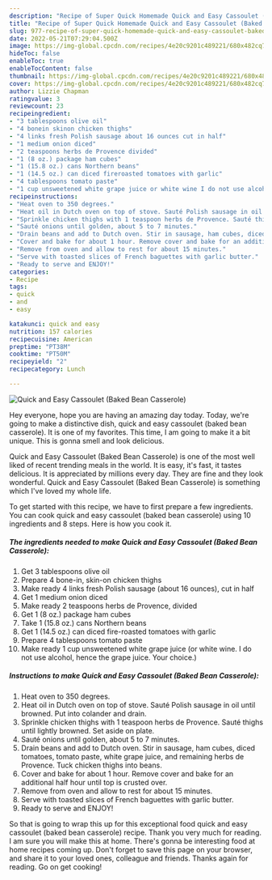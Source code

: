 ```yaml
---
description: "Recipe of Super Quick Homemade Quick and Easy Cassoulet (Baked Bean Casserole)"
title: "Recipe of Super Quick Homemade Quick and Easy Cassoulet (Baked Bean Casserole)"
slug: 977-recipe-of-super-quick-homemade-quick-and-easy-cassoulet-baked-bean-casserole
date: 2022-05-21T07:29:04.500Z
image: https://img-global.cpcdn.com/recipes/4e20c9201c489221/680x482cq70/quick-and-easy-cassoulet-baked-bean-casserole-recipe-main-photo.jpg
hideToc: false
enableToc: true
enableTocContent: false
thumbnail: https://img-global.cpcdn.com/recipes/4e20c9201c489221/680x482cq70/quick-and-easy-cassoulet-baked-bean-casserole-recipe-main-photo.jpg
cover: https://img-global.cpcdn.com/recipes/4e20c9201c489221/680x482cq70/quick-and-easy-cassoulet-baked-bean-casserole-recipe-main-photo.jpg
author: Lizzie Chapman
ratingvalue: 3
reviewcount: 23
recipeingredient:
- "3 tablespoons olive oil"
- "4 bonein skinon chicken thighs"
- "4 links fresh Polish sausage about 16 ounces cut in half"
- "1 medium onion diced"
- "2 teaspoons herbs de Provence divided"
- "1 (8 oz.) package ham cubes"
- "1 (15.8 oz.) cans Northern beans"
- "1 (14.5 oz.) can diced fireroasted tomatoes with garlic"
- "4 tablespoons tomato paste"
- "1 cup unsweetened white grape juice or white wine I do not use alcohol hence the grape juice Your choice"
recipeinstructions:
- "Heat oven to 350 degrees."
- "Heat oil in Dutch oven on top of stove. Sauté Polish sausage in oil until browned. Put into colander and drain."
- "Sprinkle chicken thighs with 1 teaspoon herbs de Provence. Sauté thighs until lightly browned. Set aside on plate."
- "Sauté onions until golden, about 5 to 7 minutes."
- "Drain beans and add to Dutch oven. Stir in sausage, ham cubes, diced tomatoes, tomato paste, white grape juice, and remaining herbs de Provence. Tuck chicken thighs into beans."
- "Cover and bake for about 1 hour. Remove cover and bake for an additional half hour until top is crusted over."
- "Remove from oven and allow to rest for about 15 minutes."
- "Serve with toasted slices of French baguettes with garlic butter."
- "Ready to serve and ENJOY!"
categories:
- Recipe
tags:
- quick
- and
- easy

katakunci: quick and easy 
nutrition: 157 calories
recipecuisine: American
preptime: "PT38M"
cooktime: "PT50M"
recipeyield: "2"
recipecategory: Lunch

---
```



![Quick and Easy Cassoulet (Baked Bean Casserole)](https://img-global.cpcdn.com/recipes/4e20c9201c489221/680x482cq70/quick-and-easy-cassoulet-baked-bean-casserole-recipe-main-photo.jpg)

Hey everyone, hope you are having an amazing day today. Today, we're going to make a distinctive dish, quick and easy cassoulet (baked bean casserole). It is one of my favorites. This time, I am going to make it a bit unique. This is gonna smell and look delicious.

Quick and Easy Cassoulet (Baked Bean Casserole) is one of the most well liked of recent trending meals in the world. It is easy, it's fast, it tastes delicious. It is appreciated by millions every day. They are fine and they look wonderful. Quick and Easy Cassoulet (Baked Bean Casserole) is something which I've loved my whole life.




To get started with this recipe, we have to first prepare a few ingredients. You can cook quick and easy cassoulet (baked bean casserole) using 10 ingredients and 8 steps. Here is how you cook it.

<!--inarticleads1-->

##### The ingredients needed to make Quick and Easy Cassoulet (Baked Bean Casserole):

1. Get 3 tablespoons olive oil
1. Prepare 4 bone-in, skin-on chicken thighs
1. Make ready 4 links fresh Polish sausage (about 16 ounces), cut in half
1. Get 1 medium onion diced
1. Make ready 2 teaspoons herbs de Provence, divided
1. Get 1 (8 oz.) package ham cubes
1. Take 1 (15.8 oz.) cans Northern beans
1. Get 1 (14.5 oz.) can diced fire-roasted tomatoes with garlic
1. Prepare 4 tablespoons tomato paste
1. Make ready 1 cup unsweetened white grape juice (or white wine. I do not use alcohol, hence the grape juice. Your choice.)




<!--inarticleads2-->

##### Instructions to make Quick and Easy Cassoulet (Baked Bean Casserole):

1. Heat oven to 350 degrees.
1. Heat oil in Dutch oven on top of stove. Sauté Polish sausage in oil until browned. Put into colander and drain.
1. Sprinkle chicken thighs with 1 teaspoon herbs de Provence. Sauté thighs until lightly browned. Set aside on plate.
1. Sauté onions until golden, about 5 to 7 minutes.
1. Drain beans and add to Dutch oven. Stir in sausage, ham cubes, diced tomatoes, tomato paste, white grape juice, and remaining herbs de Provence. Tuck chicken thighs into beans.
1. Cover and bake for about 1 hour. Remove cover and bake for an additional half hour until top is crusted over.
1. Remove from oven and allow to rest for about 15 minutes.
1. Serve with toasted slices of French baguettes with garlic butter.
1. Ready to serve and ENJOY!



So that is going to wrap this up for this exceptional food quick and easy cassoulet (baked bean casserole) recipe. Thank you very much for reading. I am sure you will make this at home. There's gonna be interesting food at home recipes coming up. Don't forget to save this page on your browser, and share it to your loved ones, colleague and friends. Thanks again for reading. Go on get cooking!
